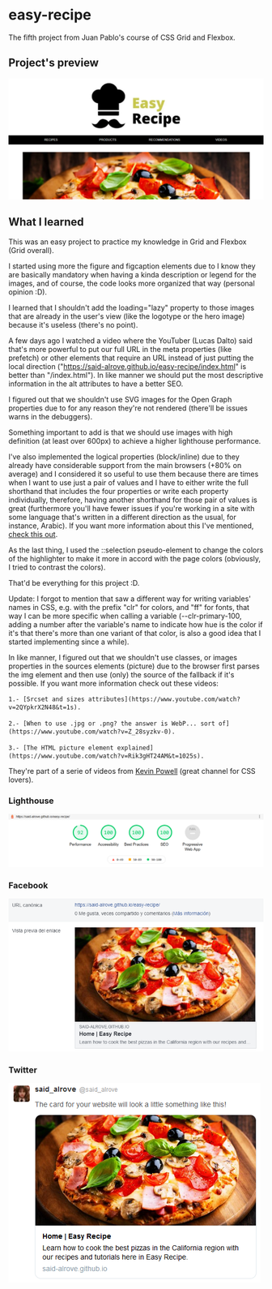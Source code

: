 # easy-recipe
The fifth project from Juan Pablo's course of CSS Grid and Flexbox.

## Project's preview
![](readme/screenshot.png)

## What I learned
This was an easy project to practice my knowledge in Grid and Flexbox (Grid overall).

I started using more the figure and figcaption elements due to I know they are basically mandatory when having a kinda description or legend for the images, and of course, the code looks more organized that way (personal opinion :D).

I learned that I shouldn't add the loading="lazy" property to those images that are already in the user's view (like the logotype or the hero image) because it's useless (there's no point).

A few days ago I watched a video where the YouTuber (Lucas Dalto) said that's more powerful to put our full URL in the meta properties (like prefetch) or other elements that require an URL instead of just putting the local direction ("https://said-alrove.github.io/easy-recipe/index.html" is better than "/index.html"). In like manner we should put the most descriptive information in the alt attributes to have a better SEO.

I figured out that we shouldn't use SVG images for the Open Graph properties due to for any reason they're not rendered (there'll be issues warns in the debuggers).

Something important to add is that we should use images with high definition (at least over 600px) to achieve a higher lighthouse performance.

I've also implemented the logical properties (block/inline) due to they already have considerable support from the main browsers (+80% on average) and I considered it so useful to use them because there are times when I want to use just a pair of values and I have to either write the full shorthand that includes the four properties or write each property individually, therefore, having another shorthand for those pair of values is great (furthermore you'll have fewer issues if you're working in a site with some language that's written in  a different direction as the usual, for instance, Arabic). If you want more information about this I've mentioned, [check this out](https://www.youtube.com/watch?v=kzvmaVik4mA).

As the last thing, I used the ::selection pseudo-element to change the colors of the highlighter to make it more in accord with the page colors (obviously, I tried to contrast the colors).

That'd be everything for this project :D.

Update: I forgot to mention that saw a different way for writing variables' names in CSS, e.g. with the prefix "clr" for colors, and "ff" for fonts, that way I can be more specific when calling a variable (--clr-primary-100, adding a number after the variable's name to indicate how hue is the color if it's that there's more than one variant of that color, is also a good idea that I started implementing since a while).

In like manner, I figured out that we shouldn't use classes, or images properties in the sources elements (picture) due to the browser first parses the img element and then use (only) the source of the fallback if it's possible. If you want more information check out these videos: 

    1.- [Srcset and sizes attributes](https://www.youtube.com/watch?v=2QYpkrX2N48&t=1s). 
  
    2.- [When to use .jpg or .png? the answer is WebP... sort of](https://www.youtube.com/watch?v=Z_28syzkv-0).
  
    3.- [The HTML picture element explained](https://www.youtube.com/watch?v=Rik3gHT24AM&t=1025s). 
  
They're part of a serie of videos from [Kevin Powell](https://www.youtube.com/user/KepowOb) (great channel for CSS lovers).

### Lighthouse
![](readme/lighthouse.png)

### Facebook
![](readme/facebook.png)

### Twitter
![](readme/twitter.png)

